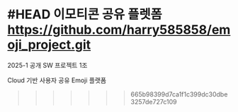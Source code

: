 #HEAD
이모티콘 공유 플렛폼
https://github.com/harry585858/emoji_project.git
=======
2025-1 공개 SW 프로젝트 1조

Cloud 기반 사용자 공유 Emoji 플랫폼 
>>>>>>> 665b98399d7ca1f1c399dc30dbe3257de727c109
